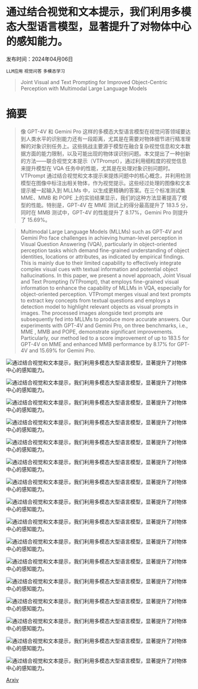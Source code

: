 # 通过结合视觉和文本提示，我们利用多模态大型语言模型，显著提升了对物体中心的感知能力。

发布时间：2024年04月06日

`LLM应用` `视觉问答` `多模态学习`

> Joint Visual and Text Prompting for Improved Object-Centric Perception with Multimodal Large Language Models

# 摘要

> 像 GPT-4V 和 Gemini Pro 这样的多模态大型语言模型在视觉问答领域要达到人类水平的识别能力还有一段距离，尤其是在需要对物体细节进行精准理解的对象识别任务上。这些挑战主要源于模型在融合复杂视觉信息和文本数据方面的能力限制，以及可能出现的物体误识别问题。本文提出了一种创新的方法——联合视觉文本提示（VTPrompt），通过利用细粒度的视觉信息来提升模型在 VQA 任务中的性能，尤其是在处理对象识别问题时。VTPrompt 通过结合视觉和文本提示来提炼问题中的核心概念，并利用检测模型在图像中标注出相关物体，作为视觉提示。这些经过处理的图像和文本提示被一起输入到 MLLMs 中，以生成更精确的答案。在三个标准测试集 MME、MMB 和 POPE 上的实验结果显示，我们的这种方法显著提高了模型的性能。特别是，GPT-4V 在 MME 测试上的得分最高提升了 183.5 分，同时在 MMB 测试中，GPT-4V 的性能提升了 8.17%，Gemini Pro 则提升了 15.69%。

> Multimodal Large Language Models (MLLMs) such as GPT-4V and Gemini Pro face challenges in achieving human-level perception in Visual Question Answering (VQA), particularly in object-oriented perception tasks which demand fine-grained understanding of object identities, locations or attributes, as indicated by empirical findings. This is mainly due to their limited capability to effectively integrate complex visual cues with textual information and potential object hallucinations. In this paper, we present a novel approach, Joint Visual and Text Prompting (VTPrompt), that employs fine-grained visual information to enhance the capability of MLLMs in VQA, especially for object-oriented perception. VTPrompt merges visual and text prompts to extract key concepts from textual questions and employs a detection model to highlight relevant objects as visual prompts in images. The processed images alongside text prompts are subsequently fed into MLLMs to produce more accurate answers. Our experiments with GPT-4V and Gemini Pro, on three benchmarks, i.e., MME , MMB and POPE, demonstrate significant improvements. Particularly, our method led to a score improvement of up to 183.5 for GPT-4V on MME and enhanced MMB performance by 8.17\% for GPT-4V and 15.69\% for Gemini Pro.

![通过结合视觉和文本提示，我们利用多模态大型语言模型，显著提升了对物体中心的感知能力。](../../../paper_images/2404.04514/mmb1.png)

![通过结合视觉和文本提示，我们利用多模态大型语言模型，显著提升了对物体中心的感知能力。](../../../paper_images/2404.04514/x1.png)

![通过结合视觉和文本提示，我们利用多模态大型语言模型，显著提升了对物体中心的感知能力。](../../../paper_images/2404.04514/x2.png)

![通过结合视觉和文本提示，我们利用多模态大型语言模型，显著提升了对物体中心的感知能力。](../../../paper_images/2404.04514/x3.png)

![通过结合视觉和文本提示，我们利用多模态大型语言模型，显著提升了对物体中心的感知能力。](../../../paper_images/2404.04514/x4.png)

![通过结合视觉和文本提示，我们利用多模态大型语言模型，显著提升了对物体中心的感知能力。](../../../paper_images/2404.04514/x5.png)

![通过结合视觉和文本提示，我们利用多模态大型语言模型，显著提升了对物体中心的感知能力。](../../../paper_images/2404.04514/x6.png)

![通过结合视觉和文本提示，我们利用多模态大型语言模型，显著提升了对物体中心的感知能力。](../../../paper_images/2404.04514/keywords_extract.png)

![通过结合视觉和文本提示，我们利用多模态大型语言模型，显著提升了对物体中心的感知能力。](../../../paper_images/2404.04514/x7.png)

![通过结合视觉和文本提示，我们利用多模态大型语言模型，显著提升了对物体中心的感知能力。](../../../paper_images/2404.04514/mmb.png)

![通过结合视觉和文本提示，我们利用多模态大型语言模型，显著提升了对物体中心的感知能力。](../../../paper_images/2404.04514/x8.png)

![通过结合视觉和文本提示，我们利用多模态大型语言模型，显著提升了对物体中心的感知能力。](../../../paper_images/2404.04514/mmbench.png)

![通过结合视觉和文本提示，我们利用多模态大型语言模型，显著提升了对物体中心的感知能力。](../../../paper_images/2404.04514/x9.png)

![通过结合视觉和文本提示，我们利用多模态大型语言模型，显著提升了对物体中心的感知能力。](../../../paper_images/2404.04514/x10.png)

![通过结合视觉和文本提示，我们利用多模态大型语言模型，显著提升了对物体中心的感知能力。](../../../paper_images/2404.04514/x11.png)

![通过结合视觉和文本提示，我们利用多模态大型语言模型，显著提升了对物体中心的感知能力。](../../../paper_images/2404.04514/x12.png)

[Arxiv](https://arxiv.org/abs/2404.04514)